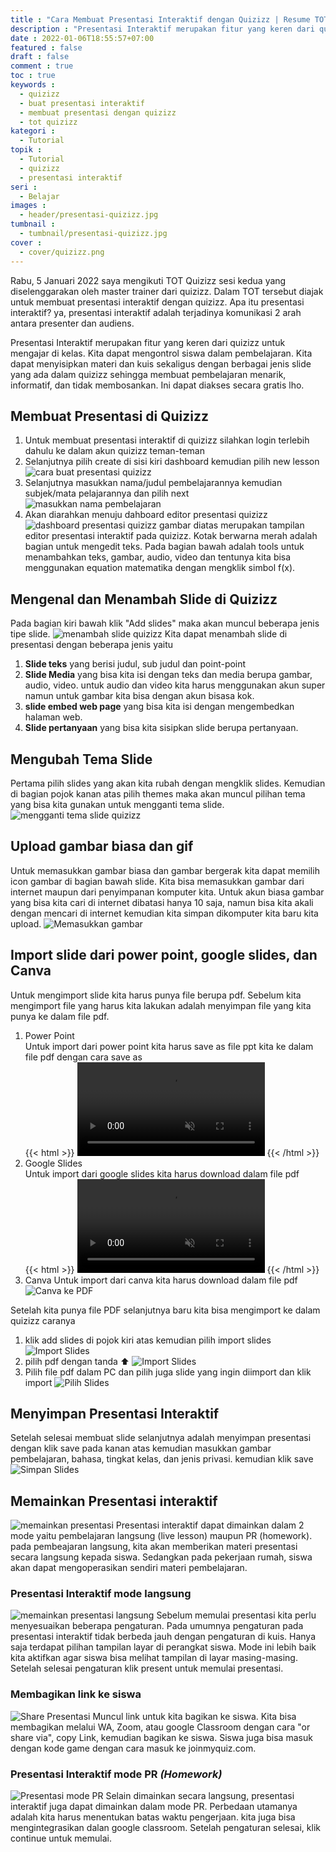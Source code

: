 ```yaml
---
title : "Cara Membuat Presentasi Interaktif dengan Quizizz | Resume TOT Quizizz"
description : "Presentasi Interaktif merupakan fitur yang keren dari quizizz untuk mengajar di kelas. Kita dapat mengontrol siswa dalam pembelajaran. Kita dapat menyisipkan materi dan kuis sekaligus dengan berbagai jenis slide yang ada dalam quizizz sehingga membuat pembelajaran menarik, informatif, dan tidak membosankan. Ini dapat diakses secara gratis lho."
date : 2022-01-06T18:55:57+07:00
featured : false
draft : false
comment : true
toc : true
keywords : 
  - quizizz
  - buat presentasi interaktif
  - membuat presentasi dengan quizizz
  - tot quizizz
kategori : 
  - Tutorial
topik :
  - Tutorial
  - quizizz
  - presentasi interaktif
seri : 
  - Belajar
images : 
  - header/presentasi-quizizz.jpg
tumbnail : 
  - tumbnail/presentasi-quizizz.jpg
cover : 
  - cover/quizizz.png
---
```


Rabu, 5 Januari 2022 saya mengikuti TOT Quizizz sesi kedua yang diselenggarakan oleh master trainer dari quizizz. Dalam TOT tersebut diajak untuk membuat presentasi interaktif dengan quizizz. Apa itu presentasi interaktif? ya, presentasi interaktif adalah terjadinya komunikasi 2 arah antara presenter dan audiens. 

Presentasi Interaktif merupakan fitur yang keren dari quizizz untuk mengajar di kelas. Kita dapat mengontrol siswa dalam pembelajaran. Kita dapat menyisipkan materi dan kuis sekaligus dengan berbagai jenis slide yang ada dalam quizizz sehingga membuat pembelajaran menarik, informatif, dan tidak membosankan. Ini dapat diakses secara gratis lho.

## Membuat Presentasi di Quizizz
1. Untuk membuat presentasi interaktif di quizizz silahkan login terlebih dahulu ke dalam akun quizizz teman-teman
2. Selanjutnya pilih create di sisi kiri dashboard kemudian pilih new lesson
![cara buat presentasi quizizz](/images/tutorial/quizizz/q-buat-presentasi.jpg)
3. Selanjutnya masukkan nama/judul pembelajarannya kemudian subjek/mata pelajarannya dan pilih next
![masukkan nama pembelajaran](/images/tutorial/quizizz/q-masukkan-nama.jpg)
4. Akan diarahkan menuju dahboard editor presentasi quizizz
![dashboard presentasi quizizz](/images/tutorial/quizizz/dashboard-presentasi.jpg)
  gambar diatas merupakan tampilan editor presentasi interaktif pada quizizz. Kotak berwarna merah adalah bagian untuk mengedit teks. Pada bagian bawah adalah tools untuk menambahkan teks, gambar, audio, video dan tentunya kita bisa menggunakan equation matematika dengan mengklik simbol f(x).

## Mengenal dan Menambah Slide di Quizizz
Pada bagian kiri bawah klik "Add slides" maka akan muncul beberapa jenis tipe slide.
![menambah slide quizizz](/images/tutorial/quizizz/q-slide-baru.jpg)
Kita dapat menambah slide di presentasi dengan beberapa jenis yaitu
1. **Slide teks** yang berisi judul, sub judul dan point-point
2. **Slide Media** yang bisa kita isi dengan teks dan media berupa gambar, audio, video. untuk audio dan video kita harus menggunakan akun super namun untuk gambar kita bisa dengan akun bisasa kok.
3. **slide embed web page** yang bisa kita isi dengan mengembedkan halaman web. 
4. **Slide pertanyaan** yang bisa kita sisipkan slide berupa pertanyaan.

## Mengubah Tema Slide
Pertama pilih slides yang akan kita rubah dengan mengklik slides. Kemudian di bagian pojok kanan atas pilih themes maka akan muncul pilihan tema yang bisa kita gunakan untuk mengganti tema slide.
![mengganti tema slide quizizz](/images/tutorial/quizizz/q-mengganti-tema.jpg)

## Upload gambar biasa dan gif
Untuk memasukkan gambar biasa dan gambar bergerak kita dapat memilih icon gambar di bagian bawah slide. Kita bisa memasukkan gambar dari internet maupun dari penyimpanan komputer kita. Untuk akun biasa gambar yang bisa kita cari di internet dibatasi hanya 10 saja, namun bisa kita akali dengan mencari di internet kemudian kita simpan dikomputer kita baru kita upload.
![Memasukkan gambar](/images/tutorial/quizizz/masukkan-gambar.jpg)

## Import slide dari power point, google slides, dan Canva
Untuk mengimport slide kita harus punya file berupa pdf. Sebelum kita mengimport file yang harus kita lakukan adalah menyimpan file yang kita punya ke dalam file pdf.
1. Power Point  
  Untuk import dari power point kita harus save as file ppt kita ke dalam file pdf dengan cara save as  
  {{< html >}}
  <video data-v-5d1e85e7="" autoplay="autoplay" muted="muted" class='img-fluid'><source data-v-5d1e85e7="" src="https://cf.quizizz.com/videos/powerpoint.mp4" type="video/mp4"></video>
  {{< /html >}}
2. Google Slides  
  Untuk import dari google slides kita harus download dalam file pdf  
  {{< html >}}
  <video data-v-5d1e85e7="" autoplay="autoplay" muted="muted" class='img-fluid' ><source data-v-5d1e85e7="" src="https://cf.quizizz.com/videos/google_slides.mp4" type="video/mp4"></video>
  {{< /html >}}
3. Canva 
  Untuk import dari canva kita harus download dalam file pdf    
  ![Canva ke PDF](/images/tutorial/quizizz/ubah-canva-pdf.gif)

Setelah kita punya file PDF selanjutnya baru kita bisa mengimport ke dalam quizizz caranya
1. klik add slides di pojok kiri atas kemudian pilih import slides
  ![Import Slides](/images/tutorial/quizizz/import-slides.jpg)
2. pilih pdf dengan tanda ⬆️
  ![Import Slides](/images/tutorial/quizizz/slides-pdf.jpg)
3. Pilih file pdf dalam PC dan pilih juga slide yang ingin diimport dan klik import
  ![Pilih Slides](/images/tutorial/quizizz/pilih-slide.jpg)

## Menyimpan Presentasi Interaktif
Setelah selesai membuat slide selanjutnya adalah menyimpan presentasi dengan klik save pada kanan atas kemudian masukkan gambar pembelajaran, bahasa, tingkat kelas, dan jenis privasi. kemudian klik save
![Simpan Slides](/images/tutorial/quizizz/simpan-slide.jpg)

## Memainkan Presentasi interaktif
![memainkan presentasi](/images/tutorial/quizizz/memainkan-presentasi.jpg)
Presentasi interaktif dapat dimainkan dalam 2 mode yaitu pembelajaran langsung (live lesson) maupun PR (homework). pada pembeajaran langsung, kita akan memberikan materi presentasi secara langsung kepada siswa. Sedangkan pada pekerjaan rumah, siswa akan dapat mengoperasikan sendiri materi pembelajaran.
### Presentasi Interaktif mode langsung
![memainkan presentasi langsung](/images/tutorial/quizizz/presentasi-langsung.jpg)
Sebelum memulai presentasi kita perlu menyesuaikan beberapa pengaturan. Pada umumnya pengaturan pada presentasi interaktif tidak berbeda jauh dengan pengaturan di kuis. Hanya saja terdapat pilihan tampilan layar di perangkat siswa. Mode ini lebih baik kita aktifkan agar siswa bisa melihat tampilan di layar masing-masing. Setelah selesai pengaturan klik present untuk memulai presentasi. 
### Membagikan link ke siswa
![Share Presentasi](/images/tutorial/quizizz/share-presentasi.jpg)
Muncul link untuk kita bagikan ke siswa. Kita bisa membagikan melalui WA, Zoom, atau google Classroom dengan cara "or share via", copy Link, kemudian bagikan ke siswa. Siswa juga bisa masuk dengan kode game dengan cara masuk ke joinmyquiz.com.
### Presentasi Interaktif mode PR *(Homework)*
![Presentasi mode PR](/images/tutorial/quizizz/presentasi-pr.jpg)
Selain dimainkan secara langsung, presentasi interaktif juga dapat dimainkan dalam mode PR. Perbedaan utamanya adalah kita harus menentukan batas waktu pengerjaan. kita juga bisa mengintegrasikan dalan google classroom. Setelah pengaturan selesai, klik continue untuk memulai.